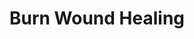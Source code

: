 ---
annotations:
- type: Cell Type Ontology
  value: keratinocyte
- type: Cell Type Ontology
  value: macrophage
- type: Pathway Ontology
  value: cell-extracellular matrix signaling pathway
- type: Cell Type Ontology
  value: endothelial cell
- type: Cell Type Ontology
  value: fibroblast
authors:
- ExperiMed
- Khanspers
description: This pathway is part of a systematic review on currently known molecular
  players in burn wound healing in mammalians.
last-edited: 2021-07-21
organisms:
- Sus scrofa
redirect_from:
- /index.php/Pathway:WP5058
- /instance/WP5058
schema-jsonld:
- '@context': https://schema.org/
  '@id': https://wikipathways.github.io/pathways/WP5058.html
  '@type': Dataset
  creator:
    '@type': Organization
    name: WikiPathways
  description: This pathway is part of a systematic review on currently known molecular
    players in burn wound healing in mammalians.
  keywords:
  - GADD45A
  - SPP1
  - EPHA4
  - CLU
  - PLAU
  - TNC
  - CTSS
  - MMP9
  - HMOX1
  - S100A8
  - FGFR2
  - CLDN1
  - MAPKAPK2
  - CXCR4
  - SLCO3A1
  - USP34
  - ARG1
  - ANKH
  - HPCA
  - VAV3
  - BMP5
  - TIMP1
  - IGF1
  - TYRO3
  - THBS1
  - TLR2
  - PDE1C
  - TRDN
  - AIM1
  - ITIH5
  - PLAUR
  - CXCL2
  license: CC0
  name: Burn Wound Healing
seo: CreativeWork
title: Burn Wound Healing
wpid: WP5058
---